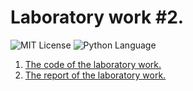# Laboratory work #2.
<img src="https://img.shields.io/github/license/DimaPermyakov/IU5?color=brightgreen" alt="MIT License"> <img src="https://img.shields.io/badge/language-Python-green.svg" alt="Python Language">

1. [The code of the laboratory work.](https://github.com/IU5-IT/IU5-IT/tree/main/Term-3/BKIT-2022/03-lab-02-DimaPermyakov/Code)
2. [The report of the laboratory work.](https://github.com/IU5-IT/IU5-IT/tree/main/Term-3/BKIT-2022/03-lab-02-DimaPermyakov/%20Report)
